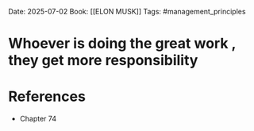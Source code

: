 Date: 2025-07-02
Book: [[ELON MUSK]]
Tags: #management_principles 
# Whoever is doing the great work , they get more responsibility


# References
- Chapter 74